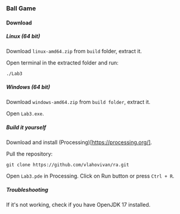 ### Ball Game

#### Download

##### Linux (64 bit)

Download `linux-amd64.zip` from `build` folder, extract it.

Open terminal in the extracted folder and run:

```
./Lab3
```

##### Windows (64 bit)

Download `windows-amd64.zip` from `build folder`, extract it.

Open `Lab3.exe`.

##### Build it yourself

Download and install (Processing)[https://processing.org/].

Pull the repository:

```
git clone https://github.com/vlahovivan/ra.git
```

Open `Lab3.pde` in Processing.
Click on Run button or press `Ctrl + R`.



##### Troubleshooting

If it's not working, check if you have OpenJDK 17 installed.